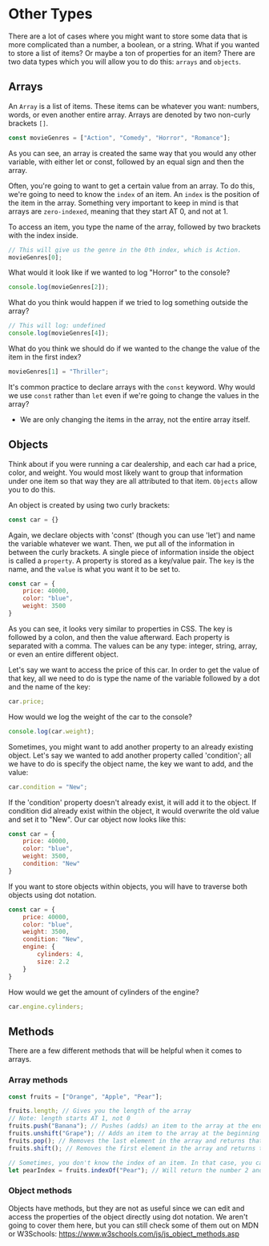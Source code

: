 # Other Types

There are a lot of cases where you might want to store some data that is more complicated than a number, a boolean, or a string. What if you wanted to store a list of items? Or maybe a ton of properties for an item? There are two data types which you will allow you to do this: `arrays` and `objects`.

## Arrays

An `Array` is a list of items. These items can be whatever you want: numbers, words, or even another entire array. Arrays are denoted by two non-curly brackets `[]`.

```js
const movieGenres = ["Action", "Comedy", "Horror", "Romance"];
```

As you can see, an array is created the same way that you would any other variable, with either let or const, followed by an equal sign and then the array.

Often, you're going to want to get a certain value from an array. To do this, we're going to need to know the `index` of an item. An `index` is the position of the item in the array. Something very important to keep in mind is that arrays are `zero-indexed`, meaning that they start AT 0, and not at 1.

To access an item, you type the name of the array, followed by two brackets with the index inside.

```js
// This will give us the genre in the 0th index, which is Action.
movieGenres[0];
```

What would it look like if we wanted to log "Horror" to the console?

```js
console.log(movieGenres[2]);
```

What do you think would happen if we tried to log something outside the array?

```js
// This will log: undefined
console.log(movieGenres[4]);
```

What do you think we should do if we wanted to the change the value of the item in the first index?

```js
movieGenres[1] = "Thriller";
```

It's common practice to declare arrays with the `const` keyword. Why would we use `const` rather than `let` even if we're going to change the values in the array?

- We are only changing the items in the array, not the entire array itself.

## Objects

Think about if you were running a car dealership, and each car had a price, color, and weight. You would most likely want to group that information under one item so that way they are all attributed to that item. `Objects` allow you to do this.

An object is created by using two curly brackets:

```js
const car = {}
```

Again, we declare objects with 'const' (though you can use 'let') and name the variable whatever we want. Then, we put all of the information in between the curly brackets. A single piece of information inside the object is called a `property`. A property is stored as a key/value pair. The `key` is the name, and the `value` is what you want it to be set to.

```js
const car = {
    price: 40000,
    color: "blue",
    weight: 3500
}
```

As you can see, it looks very similar to properties in CSS. The key is followed by a colon, and then the value afterward. Each property is separated with a comma. The values can be any type: integer, string, array, or even an entire different object.

Let's say we want to access the price of this car. In order to get the value of that key, all we need to do is type the name of the variable followed by a dot and the name of the key:

```js
car.price;
```

How would we log the weight of the car to the console?

```js
console.log(car.weight);
```

Sometimes, you might want to add another property to an already existing object. Let's say we wanted to add another property called 'condition'; all we have to do is specify the object name, the key we want to add, and the value:

```js
car.condition = "New";
```

If the 'condition' property doesn't already exist, it will add it to the object. If condition did already exist within the object, it would overwrite the old value and set it to "New". Our car object now looks like this:

```js
const car = {
    price: 40000,
    color: "blue",
    weight: 3500,
    condition: "New"
}
```

If you want to store objects within objects, you will have to traverse both objects using dot notation.

```js
const car = {
    price: 40000,
    color: "blue",
    weight: 3500,
    condition: "New",
    engine: {
        cylinders: 4,
        size: 2.2
    }
}
```

How would we get the amount of cylinders of the engine?

```js
car.engine.cylinders;
```

## Methods

There are a few different methods that will be helpful when it comes to arrays.

### Array methods

```js
const fruits = ["Orange", "Apple", "Pear"];

fruits.length; // Gives you the length of the array
// Note: length starts AT 1, not 0
fruits.push("Banana"); // Pushes (adds) an item to the array at the end
fruits.unshift("Grape"); // Adds an item to the array at the beginning
fruits.pop(); // Removes the last element in the array and returns that element
fruits.shift(); // Removes the first element in the array and returns that element

// Sometimes, you don't know the index of an item. In that case, you can use indexOf which will give you the index in return
let pearIndex = fruits.indexOf("Pear"); // Will return the number 2 and store it in a variable
```

### Object methods

Objects have methods, but they are not as useful since we can edit and access the properties of the object directly using dot notation. We aren't going to cover them here, but you can still check some of them out on MDN or W3Schools: https://www.w3schools.com/js/js_object_methods.asp